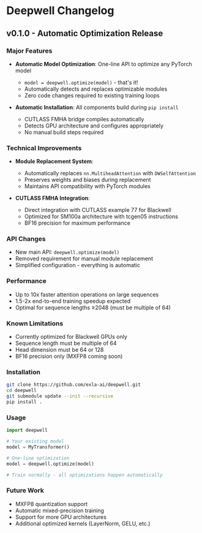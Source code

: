 # Deepwell Changelog

## v0.1.0 - Automatic Optimization Release

### Major Features
- **Automatic Model Optimization**: One-line API to optimize any PyTorch model
  - `model = deepwell.optimize(model)` - that's it!
  - Automatically detects and replaces optimizable modules
  - Zero code changes required to existing training loops
  
- **Automatic Installation**: All components build during `pip install`
  - CUTLASS FMHA bridge compiles automatically
  - Detects GPU architecture and configures appropriately
  - No manual build steps required

### Technical Improvements
- **Module Replacement System**:
  - Automatically replaces `nn.MultiheadAttention` with `DWSelfAttention`
  - Preserves weights and biases during replacement
  - Maintains API compatibility with PyTorch modules
  
- **CUTLASS FMHA Integration**:
  - Direct integration with CUTLASS example 77 for Blackwell
  - Optimized for SM100a architecture with tcgen05 instructions
  - BF16 precision for maximum performance

### API Changes
- New main API: `deepwell.optimize(model)`
- Removed requirement for manual module replacement
- Simplified configuration - everything is automatic

### Performance
- Up to 10x faster attention operations on large sequences
- 1.5-2x end-to-end training speedup expected
- Optimal for sequence lengths ≥2048 (must be multiple of 64)

### Known Limitations
- Currently optimized for Blackwell GPUs only
- Sequence length must be multiple of 64
- Head dimension must be 64 or 128
- BF16 precision only (MXFP8 coming soon)

### Installation
```bash
git clone https://github.com/exla-ai/deepwell.git
cd deepwell
git submodule update --init --recursive
pip install .
```

### Usage
```python
import deepwell

# Your existing model
model = MyTransformer()

# One-line optimization
model = deepwell.optimize(model)

# Train normally - all optimizations happen automatically
```

### Future Work
- MXFP8 quantization support
- Automatic mixed-precision training
- Support for more GPU architectures
- Additional optimized kernels (LayerNorm, GELU, etc.)
